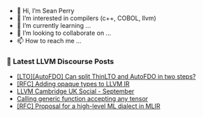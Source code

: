 - 👋 Hi, I’m Sean Perry
- 👀 I’m interested in compilers (c++, COBOL, llvm)
- 🌱 I’m currently learning ...
- 💞️ I’m looking to collaborate on ...
- 📫 How to reach me ...

<!---
s66perry/s66perry is a ✨ special ✨ repository because its `README.md` (this file) appears on your GitHub profile.
You can click the Preview link to take a look at your changes.
--->
### 📕 Latest LLVM Discourse Posts

<!-- DISCOURSE-LLVM:START -->
- [[LTO][AutoFDO] Can split ThinLTO and AutoFDO in two steps?](https://discourse.llvm.org/t/lto-autofdo-can-split-thinlto-and-autofdo-in-two-steps/65467#post_3)
- [[RFC] Adding opaque types to LLVM IR](https://discourse.llvm.org/t/rfc-adding-opaque-types-to-llvm-ir/65326#post_11)
- [LLVM Cambridge UK Social - September](https://discourse.llvm.org/t/llvm-cambridge-uk-social-september/64207#post_6)
- [Calling generic function accepting any tensor](https://discourse.llvm.org/t/calling-generic-function-accepting-any-tensor/65393#post_15)
- [[RFC] Proposal for a high-level ML dialect in MLIR](https://discourse.llvm.org/t/rfc-proposal-for-a-high-level-ml-dialect-in-mlir/64249?page=9#post_179)
<!-- DISCOURSE-LLVM:END -->
